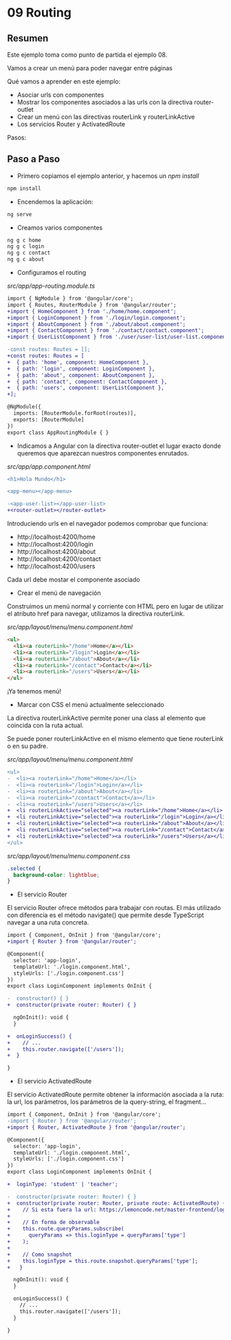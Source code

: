 # 09 Routing

## Resumen

Este ejemplo toma como punto de partida el ejemplo 08.

Vamos a crear un menú para poder navegar entre páginas

Qué vamos a aprender en este ejemplo:

- Asociar urls con componentes
- Mostrar los componentes asociados a las urls con la directiva router-outlet
- Crear un menú con las directivas routerLink y routerLinkActive
- Los servicios Router y ActivatedRoute

Pasos:

## Paso a Paso

- Primero copiamos el ejemplo anterior, y hacemos un _npm install_

```bash
npm install
```

- Encendemos la aplicación:

```bash
ng serve
```

- Creamos varios componentes

```bash
ng g c home
ng g c login
ng g c contact
ng g c about
```

- Configuramos el routing

_src/app/app-routing.module.ts_

```diff
import { NgModule } from '@angular/core';
import { Routes, RouterModule } from '@angular/router';
+import { HomeComponent } from './home/home.component';
+import { LoginComponent } from './login/login.component';
+import { AboutComponent } from './about/about.component';
+import { ContactComponent } from './contact/contact.component';
+import { UserListComponent } from './user/user-list/user-list.component';

-const routes: Routes = [];
+const routes: Routes = [
+  { path: 'home', component: HomeComponent },
+  { path: 'login', component: LoginComponent },
+  { path: 'about', component: AboutComponent },
+  { path: 'contact', component: ContactComponent },
+  { path: 'users', component: UserListComponent },
+];

@NgModule({
  imports: [RouterModule.forRoot(routes)],
  exports: [RouterModule]
})
export class AppRoutingModule { }
```

- Indicamos a Angular con la directiva router-outlet el lugar exacto donde queremos que aparezcan nuestros componentes enrutados.

_src/app/app.component.html_

```diff
<h1>Hola Mundo</h1>

<app-menu></app-menu>

-<app-user-list></app-user-list>
+<router-outlet></router-outlet>
```

Introduciendo urls en el navegador podemos comprobar que funciona:

- http://localhost:4200/home
- http://localhost:4200/login
- http://localhost:4200/about
- http://localhost:4200/contact
- http://localhost:4200/users

Cada url debe mostar el componente asociado

- Crear el menú de navegación

Construimos un menú normal y corriente con HTML pero en lugar de utilizar el atributo href para navegar, utilizamos la directiva routerLink.

_src/app/layout/menu/menu.component.html_

```html
<ul>
  <li><a routerLink="/home">Home</a></li>
  <li><a routerLink="/login">Login</a></li>
  <li><a routerLink="/about">About</a></li>
  <li><a routerLink="/contact">Contact</a></li>
  <li><a routerLink="/users">Users</a></li>
</ul>
```

¡Ya tenemos menú!

- Marcar con CSS el menú actualmente seleccionado

La directiva routerLinkActive permite poner una class al elemento que coincida con la ruta actual.

Se puede poner routerLinkActive en el mismo elemento que tiene routerLink o en su padre.

_src/app/layout/menu/menu.component.html_

```diff
<ul>
-  <li><a routerLink="/home">Home</a></li>
-  <li><a routerLink="/login">Login</a></li>
-  <li><a routerLink="/about">About</a></li>
-  <li><a routerLink="/contact">Contact</a></li>
-  <li><a routerLink="/users">Users</a></li>
+  <li routerLinkActive="selected"><a routerLink="/home">Home</a></li>
+  <li routerLinkActive="selected"><a routerLink="/login">Login</a></li>
+  <li routerLinkActive="selected"><a routerLink="/about">About</a></li>
+  <li routerLinkActive="selected"><a routerLink="/contact">Contact</a></li>
+  <li routerLinkActive="selected"><a routerLink="/users">Users</a></li>
</ul>
```

_src/app/layout/menu/menu.component.css_

```css
.selected {
  background-color: lightblue;
}
```

- El servicio Router

El servicio Router ofrece métodos para trabajar con routas. El más utilizado con diferencia es el método navigate() que permite desde TypeScript navegar a una ruta concreta.

```diff
import { Component, OnInit } from '@angular/core';
+import { Router } from '@angular/router';

@Component({
  selector: 'app-login',
  templateUrl: './login.component.html',
  styleUrls: ['./login.component.css']
})
export class LoginComponent implements OnInit {

-  constructor() { }
+  constructor(private router: Router) { }

  ngOnInit(): void {
  }

+  onLoginSuccess() {
+    // ...
+    this.router.navigate(['/users']);
+  }

}
```

- El servicio ActivatedRoute

El servicio ActivatedRoute permite obtener la información asociada a la ruta: la url, los parámetros, los parámetros de la query-string, el fragment...

```diff
import { Component, OnInit } from '@angular/core';
-import { Router } from '@angular/router';
+import { Router, ActivatedRoute } from '@angular/router';

@Component({
  selector: 'app-login',
  templateUrl: './login.component.html',
  styleUrls: ['./login.component.css']
})
export class LoginComponent implements OnInit {

+  loginType: 'student' | 'teacher';

-  constructor(private router: Router) { }
+  constructor(private router: Router, private route: ActivatedRoute) {
+    // Si esta fuera la url: https://lemoncode.net/master-frontend/login?type="student"
+
+    // En forma de observable
+    this.route.queryParams.subscribe(
+      queryParams => this.loginType = queryParams['type']
+    );
+
+    // Como snapshot
+    this.loginType = this.route.snapshot.queryParams['type'];
+   }

  ngOnInit(): void {
  }

  onLoginSuccess() {
    // ...
    this.router.navigate(['/users']);
  }

}
```
